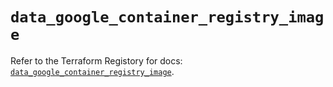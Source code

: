 # `data_google_container_registry_image`

Refer to the Terraform Registory for docs: [`data_google_container_registry_image`](https://registry.terraform.io/providers/hashicorp/google/5.8.0/docs/data-sources/container_registry_image).
